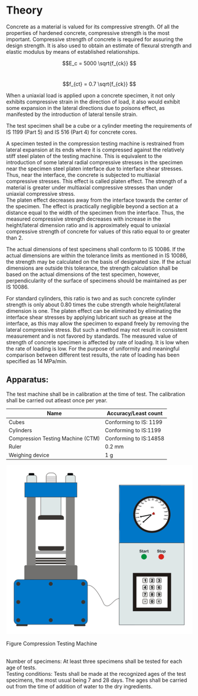 # Theory

Concrete as a material is valued for its compressive strength. Of all the properties of hardened concrete, compressive strength is the most important. Compressive strength of concrete is required for assuring the design strength. It is also used to obtain an estimate of flexural strength and elastic modulus by means of established relationships.<br>

$$E_c = 5000 \sqrt{f_{ck}} $$ <br>

$$f_{ct} = 0.7 \sqrt{f_{ck}} $$


When a uniaxial load is applied upon a concrete specimen, it not only exhibits compressive strain in the direction of load, it also would exhibit some expansion in the lateral directions due to poisons effect, as manifested by the introduction of lateral tensile strain.<br>

The test specimen shall be a cube or a cylinder meeting the requirements of IS 1199 (Part 5) and IS 516 (Part 4) for concrete cores.<br>

A specimen tested in the compression testing machine is restrained from lateral expansion at its ends where it is compressed against the relatively stiff steel platen of the testing machine. This is equivalent to the introduction of some lateral radial compressive stresses in the specimen near the specimen steel platen interface due to interface shear stresses. Thus, near the interface, the concrete is subjected to multiaxial compressive stresses. This effect is called platen effect. The strength of a material is greater under multiaxial compressive stresses than under uniaxial compressive stress.<br>
The platen effect decreases away from the interface towards the center of the specimen. The effect is practically negligible beyond a section at a distance equal to the width of the specimen from the interface. Thus, the measured compressive strength decreases with increase in the height/lateral dimension ratio and is approximately equal to uniaxial compressive strength of concrete for values of this ratio equal to or greater than 2. <br>

The actual dimensions of test specimens shall conform to IS 10086. If the actual dimensions are within the tolerance limits as mentioned in IS 10086, the strength may be calculated on the basis of designated size. If the actual dimensions are outside this tolerance, the strength calculation shall be based on the actual dimensions of the test specimen, however, perpendicularity of the surface of specimens should be maintained as per IS 10086.<br>

For standard cylinders, this ratio is two and as such concrete cylinder strength is only about 0.80 times the cube strength whole height/lateral dimension is one. The platen effect can be eliminated by eliminating the interface shear stresses by applying lubricant such as grease at the interface, as this may allow the specimen to expand freely by removing the lateral compressive stress. But such a method may not result in consistent measurement and is not favored by standards.
The measured value of strength of concrete specimen is affected by rate of loading. It is low when the rate of loading is low. For the purpose of uniformity and meaningful comparison between different test results, the rate of loading has been specified as 14 MPa/min.<br>

## Apparatus:
The test machine shall be in calibration at the time of test. The calibration shall be carried out atleast once per year.<br>

| Name | Accuracy/Least count |
| ------ | ------ |
| Cubes | Conforming to IS: 1199 |
| Cylinders | Conforming to IS:1199|
| Compression Testing Machine (CTM) | 	Conforming to IS:14858 |
| Ruler | 	0.2 mm |
| Weighing device | 1 g |

<img src="images/t2.png"/>

Figure Compression Testing Machine<br><br>

Number of specimens: At least three specimens shall be tested for each age of tests.<br>
Testing conditions: Tests shall be made at the recognized ages of the test specimens, the most usual being 7 and 28 days. The ages shall be carried out from the time of addition of water to the dry ingredients.
